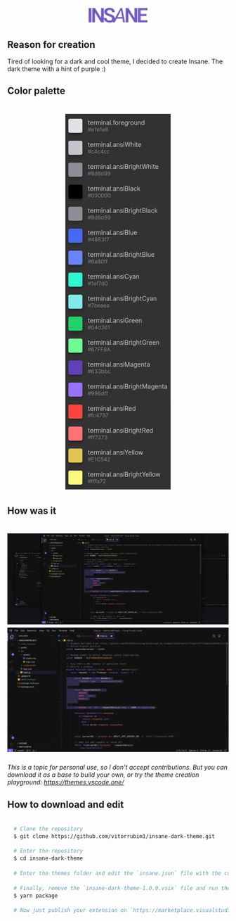 <h1 align="center">
  <img src="https://raw.githubusercontent.com/vitorrubim1/insane-dark-theme/main/assets/insane-logo.png" height="35" />
</h1>

## Reason for creation
Tired of looking for a dark and cool theme, I decided to create Insane. The dark theme with a hint of purple :)


## Color palette
<h1 align="center">
  <img src="https://raw.githubusercontent.com/vitorrubim1/insane-dark-theme/main/assets/color-palette.png">
</h1>


## How was it

<h1 align="center">
  <img src="https://raw.githubusercontent.com/vitorrubim1/insane-dark-theme/main/assets/insane-theme-example.gif">
  <img src="https://raw.githubusercontent.com/vitorrubim1/insane-dark-theme/main/assets/insane-theme-example.png">
</h1>

*This is a topic for personal use, so I don't accept contributions. But you can download it as a base to build your own, or try the theme creation playground: https://themes.vscode.one/*

## How to download and edit
```bash

  # Clone the repository
  $ git clone https://github.com/vitorrubim1/insane-dark-theme.git

  # Enter the repository
  $ cd insane-dark-theme

  # Enter the themes folder and edit the `insane.json` file with the colors of your choice

  # Finally, remove the `insane-dark-theme-1.0.0.vsix` file and run the command
  $ yarn package

  # Now just publish your extension on `https://marketplace.visualstudio.com/` and use
```